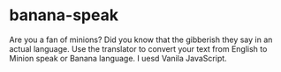 # banana-speak
Are you a fan of minions? Did you know that the gibberish they say in an actual language. Use the translator to convert your text from English to Minion speak or Banana language.
I uesd Vanila JavaScript.
